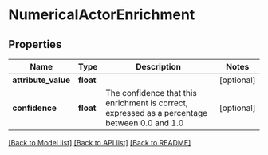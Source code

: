 # NumericalActorEnrichment

## Properties
Name | Type | Description | Notes
------------ | ------------- | ------------- | -------------
**attribute_value** | **float** |  | [optional] 
**confidence** | **float** | The confidence that this enrichment is correct, expressed as a percentage between 0.0 and 1.0 | [optional] 

[[Back to Model list]](../README.md#documentation-for-models) [[Back to API list]](../README.md#documentation-for-api-endpoints) [[Back to README]](../README.md)

